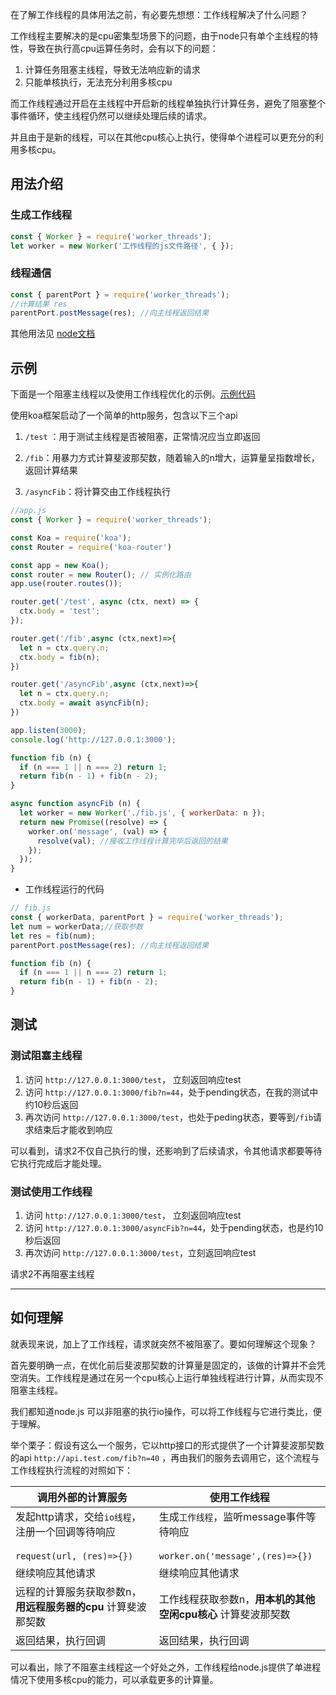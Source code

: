 
在了解工作线程的具体用法之前，有必要先想想：工作线程解决了什么问题？

工作线程主要解决的是cpu密集型场景下的问题，由于node只有单个主线程的特性，导致在执行高cpu运算任务时，会有以下的问题：

1. 计算任务阻塞主线程，导致无法响应新的请求
2. 只能单核执行，无法充分利用多核cpu

而工作线程通过开启在主线程中开启新的线程单独执行计算任务，避免了阻塞整个事件循环，使主线程仍然可以继续处理后续的请求。

并且由于是新的线程，可以在其他cpu核心上执行，使得单个进程可以更充分的利用多核cpu。


## 用法介绍

### 生成工作线程

```js
const { Worker } = require('worker_threads');
let worker = new Worker('工作线程的js文件路径', { });
```

### 线程通信
```js
const { parentPort } = require('worker_threads');
//计算结果 res
parentPort.postMessage(res); //向主线程返回结果
```

其他用法见 [node文档](http://nodejs.cn/api/worker_threads.html#worker_threads_class_messageport)

## 示例

下面是一个阻塞主线程以及使用工作线程优化的示例。[示例代码](https://github.com/hhgfy/demos/tree/master/node/%E5%B7%A5%E4%BD%9C%E7%BA%BF%E7%A8%8Bworker_threads)

使用koa框架启动了一个简单的http服务，包含以下三个api

1. `/test` ：用于测试主线程是否被阻塞，正常情况应当立即返回

2. `/fib`：用暴力方式计算斐波那契数，随着输入的n增大，运算量呈指数增长，返回计算结果

3. `/asyncFib`：将计算交由工作线程执行

```js
//app.js
const { Worker } = require('worker_threads');

const Koa = require('koa');
const Router = require('koa-router') 

const app = new Koa();
const router = new Router(); // 实例化路由
app.use(router.routes());

router.get('/test', async (ctx, next) => {
  ctx.body = 'test';
});

router.get('/fib',async (ctx,next)=>{
  let n = ctx.query.n;
  ctx.body = fib(n);
})

router.get('/asyncFib',async (ctx,next)=>{
  let n = ctx.query.n;
  ctx.body = await asyncFib(n);
})

app.listen(3000);
console.log('http://127.0.0.1:3000');

function fib (n) {
  if (n === 1 || n === 2) return 1;
  return fib(n - 1) + fib(n - 2);
}

async function asyncFib (n) {
  let worker = new Worker('./fib.js', { workerData: n });
  return new Promise((resolve) => {
    worker.on('message', (val) => {
      resolve(val); //接收工作线程计算完毕后返回的结果
    });
  });
}
```

- 工作线程运行的代码

```js
// fib.js
const { workerData, parentPort } = require('worker_threads');
let num = workerData;//获取参数
let res = fib(num);
parentPort.postMessage(res); //向主线程返回结果

function fib (n) {
  if (n === 1 || n === 2) return 1;
  return fib(n - 1) + fib(n - 2);
}
```

## 测试


### 测试阻塞主线程
1. 访问 `http://127.0.0.1:3000/test`， 立刻返回响应test
2. 访问 `http://127.0.0.1:3000/fib?n=44`，处于pending状态，在我的测试中约10秒后返回
3. 再次访问 `http://127.0.0.1:3000/test`，也处于peding状态，要等到`/fib`请求结束后才能收到响应

可以看到，请求2不仅自己执行的慢，还影响到了后续请求，令其他请求都要等待它执行完成后才能处理。

### 测试使用工作线程
1. 访问 `http://127.0.0.1:3000/test`， 立刻返回响应test
2. 访问 `http://127.0.0.1:3000/asyncFib?n=44`，处于pending状态，也是约10秒后返回
3. 再次访问 `http://127.0.0.1:3000/test`，立刻返回响应test


请求2不再阻塞主线程

---
## 如何理解

就表现来说，加上了工作线程，请求就突然不被阻塞了。要如何理解这个现象？


首先要明确一点，在优化前后斐波那契数的计算量是固定的，该做的计算并不会凭空消失。工作线程是通过在另一个cpu核心上运行单独线程进行计算，从而实现不阻塞主线程。

我们都知道node.js 可以非阻塞的执行io操作，可以将工作线程与它进行类比，便于理解。


举个栗子：假设有这么一个服务，它以http接口的形式提供了一个计算斐波那契数的api `http://api.test.com/fib?n=40` ，再由我们的服务去调用它，这个流程与工作线程执行流程的对照如下：

调用外部的计算服务 | 使用工作线程
---|---
发起http请求，交给`io线程`，注册一个回调等待响应 <br><br>`request(url, (res)=>{})`| 生成`工作线程`，监听message事件等待响应 <br><br>`worker.on('message',(res)=>{})`
继续响应其他请求 | 继续响应其他请求
远程的计算服务获取参数n，**用远程服务器的cpu** 计算斐波那契数 | 工作线程获取参数n，**用本机的其他空闲cpu核心** 计算斐波那契数
返回结果，执行回调 | 返回结果，执行回调


可以看出，除了不阻塞主线程这一个好处之外，工作线程给node.js提供了单进程情况下使用多核cpu的能力，可以承载更多的计算量。



